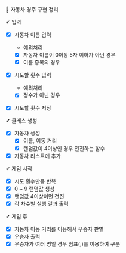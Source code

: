 🚩 자동차 경주 구현 정리

✔ 입력

- [x] 자동차 이름 입력

  - 예외처리
  - [x] 자동차 이름이 0이상 5자 이하가 아닌 경우
  - [x] 이름 중복의 경우

- [x] 시도할 횟수 입력

  - 예외처리
  - [x] 정수가 아닌 경우

- [x] 시도할 횟수 저장

✔ 클래스 생성

- [x] 자동차 생성
  - [x] 이름, 이동 거리
  - [x] 랜덤값이 4이상인 경우 전진하는 함수
- [x] 자동차 리스트에 추가

✔ 게임 시작

- [x] 시도 횟수만큼 반복
- [x] 0 ~ 9 랜덤값 생성
- [x] 랜덤값 4이상이면 전진
- [x] 각 차수별 실행 결과 출력

✔ 게임 후

- [x] 자동차 이동 거리를 이용해서 우승자 판별
- [x] 우승자 출력
- [x] 우승자가 여러 명일 경우 쉼표(,)를 이용하여 구분
